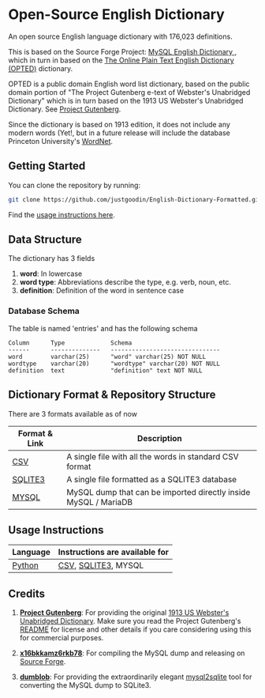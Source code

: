 # Open-Source English Dictionary

An open source English language dictionary with 176,023 definitions. 

This is based on the Source Forge Project: [MySQL English Dictionary ](https://sourceforge.net/projects/mysqlenglishdictionary/), which in turn in based on the [The Online Plain Text English Dictionary (OPTED)](http://www.mso.anu.edu.au/~ralph/OPTED/) dictionary.

OPTED is a public domain English word list dictionary, based on the public domain portion of "The Project Gutenberg e-text of Webster's Unabridged Dictionary" which is in turn based on the 1913 US Webster's Unabridged Dictionary. See [Project Gutenberg](https://www.gutenberg.org/). 

Since the dictionary is based on 1913 edition, it does not include any modern words (Yet!, but in a future release will include the database Princeton University's [WordNet](https://wordnet.princeton.edu/download/current-version).

## Getting Started

You can clone the repository by running:

```bash
git clone https://github.com/justgoodin/English-Dictionary-Formatted.git
```

Find the [usage instructions here](https://github.com/UberPython/English-Dictionary-Open-Source/blob/main/USAGE.md).

## Data Structure

The dictionary has 3 fields

1. **word**: In lowercase
2. **word type**: Abbreviations describe the type, e.g. verb, noun, etc.
3. **definition**: Definition of the word in sentence case

### Database Schema

The table is named 'entries' and has the following schema

```sqlite
Column      Type             Schema
------      --------------   -------------------------------
word        varchar(25)      "word" varchar(25) NOT NULL
wordtype    varchar(20)      "wordtype" varchar(20) NOT NULL  
definition  text             "definition" text NOT NULL
```

## Dictionary Format & Repository Structure

There are 3 formats available as of now

| Format & Link                                                | Description                                                  |
| ------------------------------------------------------------ | ------------------------------------------------------------ |
| [CSV](https://github.com/UberPython/English-Dictionary-Open-Source/tree/main/csv) | A single file with all the words in standard CSV format      |
| [SQLITE3](https://github.com/UberPython/English-Dictionary-Open-Source/tree/main/sqlite3) | A single file formatted as a SQLITE3 database                |
| [MYSQL](https://github.com/UberPython/English-Dictionary-Open-Source/tree/main/mysql) | MySQL dump that can be imported directly inside MySQL / MariaDB |

## Usage Instructions

| Language                                                     | Instructions are available for                               |
| ------------------------------------------------------------ | ------------------------------------------------------------ |
| [Python](https://github.com/UberPython/English-Dictionary-Open-Source/blob/main/USAGE.md#python) | [CSV](https://github.com/UberPython/English-Dictionary-Open-Source/blob/main/USAGE.md#csv), [SQLITE3](https://github.com/UberPython/English-Dictionary-Open-Source/blob/main/USAGE.md#sqlite3), MYSQL |

## Credits

1. **[Project Gutenberg](https://www.gutenberg.org/)**: For providing the original [1913 US Webster's Unabridged Dictionary](https://www.gutenberg.org/ebooks/29765). Make sure you read the Project Gutenberg's [README](https://www.gutenberg.org/files/29765/29765-ReadMe.txt) for license and other details if you care considering using this for commercial purposes.
2. **[x16bkkamz6rkb78](https://sourceforge.net/u/x16bkkamz6rkb78/profile/)**: For compiling the MySQL dump and releasing on [Source Forge](https://sourceforge.net/projects/mysqlenglishdictionary/).

3. **[dumblob](https://github.com/dumblob)**: For providing the extraordinarily elegant [mysql2sqlite](https://github.com/dumblob/mysql2sqlite) tool for converting the MySQL dump to SQLite3. 
